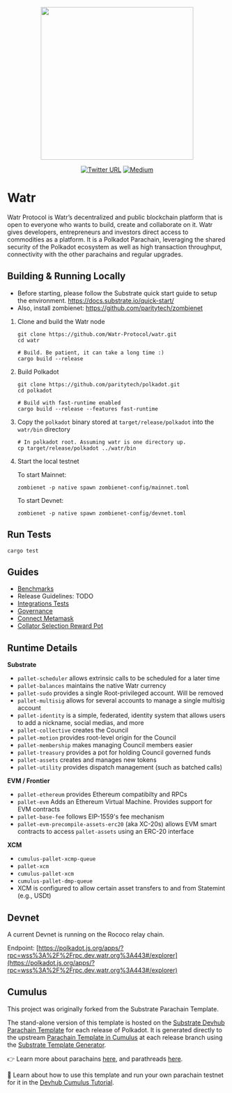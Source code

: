 <p align="center">
	<a href="https://www.watr.org/">
		<img src="https://user-images.githubusercontent.com/23270067/213279777-545afe00-7353-47d8-a6f1-657490e39665.svg" width="350"/>
	</a>
</p>

<div align="center">
	
[![Twitter URL](https://img.shields.io/twitter/url?style=social&url=https%3A%2F%2Ftwitter.com%WatrProtocol)](https://twitter.com/WatrProtocol)
[![Medium](https://img.shields.io/badge/Medium-gray?logo=medium)](https://medium.com/watr-protocol)

</div>

# Watr
Watr Protocol is Watr’s decentralized and public blockchain platform that is open to everyone who wants to build, create and collaborate on it. Watr gives developers, entrepreneurs and investors direct access to commodities as a platform.
It is a Polkadot Parachain, leveraging the shared security of the Polkadot ecosystem as well as high transaction throughput, connectivity with the other parachains and regular upgrades.

## Building & Running Locally

- Before starting, please follow the Substrate quick start guide to setup the environment. https://docs.substrate.io/quick-start/
- Also, install zombienet: https://github.com/paritytech/zombienet

1. Clone and build the Watr node
	```shell
	git clone https://github.com/Watr-Protocol/watr.git
	cd watr

	# Build. Be patient, it can take a long time :)
	cargo build --release
	```

2. Build Polkadot 
	```shell
	git clone https://github.com/paritytech/polkadot.git
	cd polkadot

	# Build with fast-runtime enabled
	cargo build --release --features fast-runtime
	``` 

3. Copy the `polkadot` binary stored at `target/release/polkadot` into the `watr/bin` directory

	```shell
	# In polkadot root. Assuming watr is one directory up.
	cp target/release/polkadot ../watr/bin
	```

4. Start the local testnet

	To start Mainnet:
	```shell
	zombienet -p native spawn zombienet-config/mainnet.toml
	```

	To start Devnet:
	```shell
	zombienet -p native spawn zombienet-config/devnet.toml
	```

## Run Tests
```shell
cargo test
```

## Guides
- [Benchmarks](docs/benchmarks.md)
- Release Guidelines: TODO
- [Integrations Tests](docs/integration-tests.md)
- [Governance](docs/governance/watr-governance-guide.md)
- [Connect Metamask](docs/connecting-metamask/connecting-metamask.md) 
- [Collator Selection Reward Pot](docs/collator-selection-pot.md)

## Runtime Details
**Substrate**
- `pallet-scheduler` allows extrinsic calls to be scheduled for a later time
- `pallet-balances` maintains the native Watr currency
- `pallet-sudo` provides a single Root-privileged account. Will be removed
- `pallet-multisig` allows for several accounts to manage a single multisig account
- `pallet-identity` is a simple, federated, identity system that allows users to add a nickname, social medias, and more
- `pallet-collective` creates the Council
- `pallet-motion` provides root-level origin for the Council
- `pallet-membership` makes managing Council members easier
- `pallet-treasury` provides a pot for holding Council governed funds
- `pallet-assets` creates and manages new tokens
- `pallet-utility` provides dispatch management (such as batched calls)

**EVM / Frontier**
- `pallet-ethereum` provides Ethereum compatibilty and RPCs
- `pallet-evm` Adds an Ethereum Virtual Machine. Provides support for EVM contracts
- `pallet-base-fee` follows EIP-1559's fee mechanism
- `pallet-evm-precompile-assets-erc20` (aka XC-20s) allows EVM smart contracts to access `pallet-assets` using an ERC-20 interface
  
**XCM**
- `cumulus-pallet-xcmp-queue`
- `pallet-xcm`
- `cumulus-pallet-xcm`
- `cumulus-pallet-dmp-queue`
- XCM is configured to allow certain asset transfers to and from Statemint (e.g., USDt)

## Devnet
A current Devnet is running on the Rococo relay chain.

Endpoint: [https://polkadot.js.org/apps/?rpc=wss%3A%2F%2Frpc.dev.watr.org%3A443#/explorer](https://polkadot.js.org/apps/?rpc=wss%3A%2F%2Frpc.dev.watr.org%3A443#/explorer)

## Cumulus
This project was originally forked from the Substrate Parachain Template.

The stand-alone version of this template is hosted on the
[Substrate Devhub Parachain Template](https://github.com/substrate-developer-hub/substrate-parachain-template/)
for each release of Polkadot. It is generated directly to the upstream
[Parachain Template in Cumulus](https://github.com/paritytech/cumulus/tree/master/parachain-template)
at each release branch using the
[Substrate Template Generator](https://github.com/paritytech/substrate-template-generator/).

👉 Learn more about parachains [here](https://wiki.polkadot.network/docs/learn-parachains), and
parathreads [here](https://wiki.polkadot.network/docs/learn-parathreads).


🧙 Learn about how to use this template and run your own parachain testnet for it in the
[Devhub Cumulus Tutorial](https://docs.substrate.io/tutorials/v3/cumulus/start-relay/).
